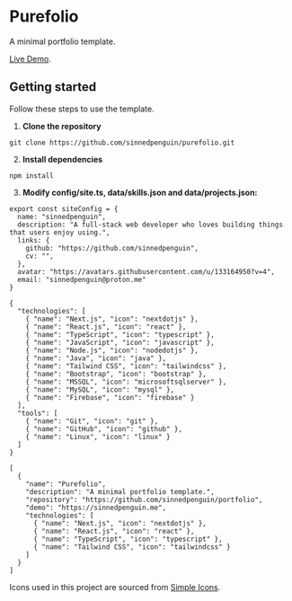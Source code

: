 # Purefolio

A minimal portfolio template.

[Live Demo](https://sinnedpenguin.me/).

## Getting started

Follow these steps to use the template.

1. **Clone the repository**

```shell
git clone https://github.com/sinnedpenguin/purefolio.git
```

2. **Install dependencies**

```shell
npm install
```

3. **Modify config/site.ts, data/skills.json and data/projects.json:**

```shell
export const siteConfig = {
  name: "sinnedpenguin",
  description: "A full-stack web developer who loves building things that users enjoy using.",
  links: {
    github: "https://github.com/sinnedpenguin",
    cv: "",
  },
  avatar: "https://avatars.githubusercontent.com/u/133164950?v=4",
  email: "sinnedpenguin@proton.me"
}
```

```shell
{
  "technologies": [
    { "name": "Next.js", "icon": "nextdotjs" },
    { "name": "React.js", "icon": "react" },
    { "name": "TypeScript", "icon": "typescript" },
    { "name": "JavaScript", "icon": "javascript" },
    { "name": "Node.js", "icon": "nodedotjs" },
    { "name": "Java", "icon": "java" },
    { "name": "Tailwind CSS", "icon": "tailwindcss" },
    { "name": "Bootstrap", "icon": "bootstrap" },
    { "name": "MSSQL", "icon": "microsoftsqlserver" },
    { "name": "MySQL", "icon": "mysql" },
    { "name": "Firebase", "icon": "firebase" }
  ],
  "tools": [
    { "name": "Git", "icon": "git" },
    { "name": "GitHub", "icon": "github" },
    { "name": "Linux", "icon": "linux" }
  ]
}
```

```shell
[
  {
    "name": "Purefolio",
    "description": "A minimal portfolio template.",
    "repository": "https://github.com/sinnedpenguin/portfolio",
    "demo": "https://sinnedpenguin.me",
    "technologies": [
      { "name": "Next.js", "icon": "nextdotjs" },
      { "name": "React.js", "icon": "react" },
      { "name": "TypeScript", "icon": "typescript" },
      { "name": "Tailwind CSS", "icon": "tailwindcss" }
    ]
  }
]
```

Icons used in this project are sourced from [Simple Icons](https://simpleicons.org/).
